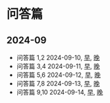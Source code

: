 # 问答篇

## 2024-09

- 问答篇 1,2 2024-09-10, [早](./2024/09/10.upper.md), [晚](./2024/09/10.lower.md)
- 问答篇 3,4 2024-09-11, [早](./2024/09/11.upper.md), [晚](./2024/09/11.lower.md)
- 问答篇 5,6 2024-09-12, [早](./2024/09/12.upper.md), [晚](./2024/09/12.lower.md)
- 问答篇 7,8 2024-09-13, [早](./2024/09/13.upper.md), [晚](./2024/09/13.lower.md)
- 问答篇 9,10 2024-09-14, [早](./2024/09/14.upper.md), [晚](./2024/09/14.lower.md)

